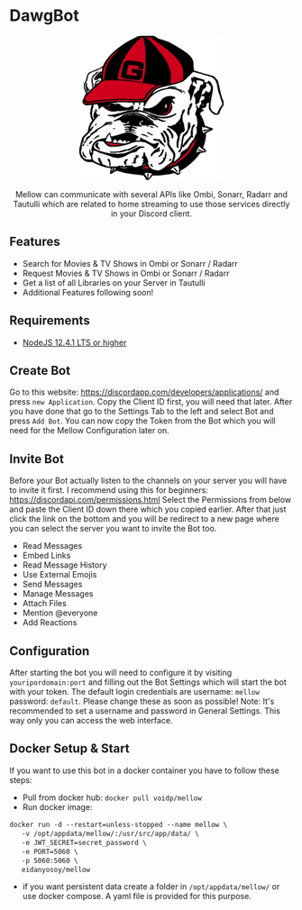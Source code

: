 # DawgBot 

<p align="center">
   <img src="src/resources/logo.png" width="256" height="256" link="https://discord.gg/zx2BWp2">
</p>
<p align="center">
   Mellow can communicate with several APIs like Ombi, Sonarr, Radarr and Tautulli which are related to home streaming to use those services directly in your Discord client.
</p>

## Features

* Search for Movies & TV Shows in Ombi or Sonarr / Radarr
* Request Movies & TV Shows in Ombi or Sonarr / Radarr
* Get a list of all Libraries on your Server in Tautulli
* Additional Features following soon!

## Requirements

* [NodeJS 12.4.1 LTS or higher](https://nodejs.org/en/download/)

## Create Bot

Go to this website: https://discordapp.com/developers/applications/ and press ``new Application``. Copy the Client ID first, you will need that later.
After you have done that go to the Settings Tab to the left and select Bot and press ``Add Bot``. You can now copy the Token from the Bot which you will
need for the Mellow Configuration later on.

## Invite Bot

Before your Bot actually listen to the channels on your server you will have to invite it first. I recommend using this for beginners: https://discordapi.com/permissions.html
Select the Permissions from below and paste the Client ID down there which you copied earlier. After that just click the link on the bottom and you will
be redirect to a new page where you can select the server you want to invite the Bot too.

* Read Messages
* Embed Links
* Read Message History
* Use External Emojis
* Send Messages
* Manage Messages
* Attach Files
* Mention @everyone
* Add Reactions



## Configuration

After starting the bot you will need to configure it by visiting ``youripordomain:port`` and filling out the Bot Settings which will start the bot with your token.
The default login credentials are username: ``mellow`` password: ``default``. Please change these as soon as possible!
Note: It's recommended to set a username and password in General Settings. This way only you can access the web interface.

## Docker Setup & Start

If you want to use this bot in a docker container you have to follow these steps:
* Pull from docker hub: ``docker pull voidp/mellow``
* Run docker image:
```
docker run -d --restart=unless-stopped --name mellow \
   -v /opt/appdata/mellow/:/usr/src/app/data/ \
   -e JWT_SECRET=secret_password \
   -e PORT=5060 \
   -p 5060:5060 \
   eidanyosoy/mellow
```
* if you want persistent data create a folder in ``/opt/appdata/mellow/`` or use docker compose. A yaml file is provided for this purpose.


